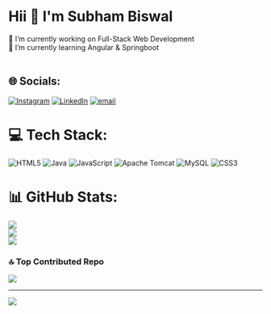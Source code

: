 # Hii 👋 I'm Subham Biswal
🔭 I’m currently working on Full-Stack Web Development<br>🌱 I’m currently learning Angular & Springboot<br><br>


## 🌐 Socials:
[![Instagram](https://img.shields.io/badge/Instagram-%23E4405F.svg?logo=Instagram&logoColor=white)](https://instagram.com/subhambiswal275) [![LinkedIn](https://img.shields.io/badge/LinkedIn-%230077B5.svg?logo=linkedin&logoColor=white)](https://linkedin.com/in/subham-biswal2120) [![email](https://img.shields.io/badge/Email-D14836?logo=gmail&logoColor=white)](mailto:subhambiswal5120@gmail.com) 

# 💻 Tech Stack:
![HTML5](https://img.shields.io/badge/html5-%23E34F26.svg?style=flat&logo=html5&logoColor=white) ![Java](https://img.shields.io/badge/java-%23ED8B00.svg?style=flat&logo=openjdk&logoColor=white) ![JavaScript](https://img.shields.io/badge/javascript-%23323330.svg?style=flat&logo=javascript&logoColor=%23F7DF1E) ![Apache Tomcat](https://img.shields.io/badge/apache%20tomcat-%23F8DC75.svg?style=flat&logo=apache-tomcat&logoColor=black) ![MySQL](https://img.shields.io/badge/mysql-4479A1.svg?style=flat&logo=mysql&logoColor=white) ![CSS3](https://img.shields.io/badge/css3-%231572B6.svg?style=flat&logo=css3&logoColor=white)
# 📊 GitHub Stats:
![](https://github-readme-stats.vercel.app/api?username=subham212&theme=dark&hide_border=false&include_all_commits=true&count_private=false)<br/>
![](https://github-readme-streak-stats.herokuapp.com/?user=subham212&theme=dark&hide_border=false)<br/>
![](https://github-readme-stats.vercel.app/api/top-langs/?username=subham212&theme=dark&hide_border=false&include_all_commits=true&count_private=false&layout=compact)

### 🔝 Top Contributed Repo
![](https://github-contributor-stats.vercel.app/api?username=subham212&limit=5&theme=dark&combine_all_yearly_contributions=true)

---
[![](https://visitcount.itsvg.in/api?id=subham212&icon=0&color=0)](https://visitcount.itsvg.in)

<!-- Proudly created with GPRM ( https://gprm.itsvg.in ) -->
